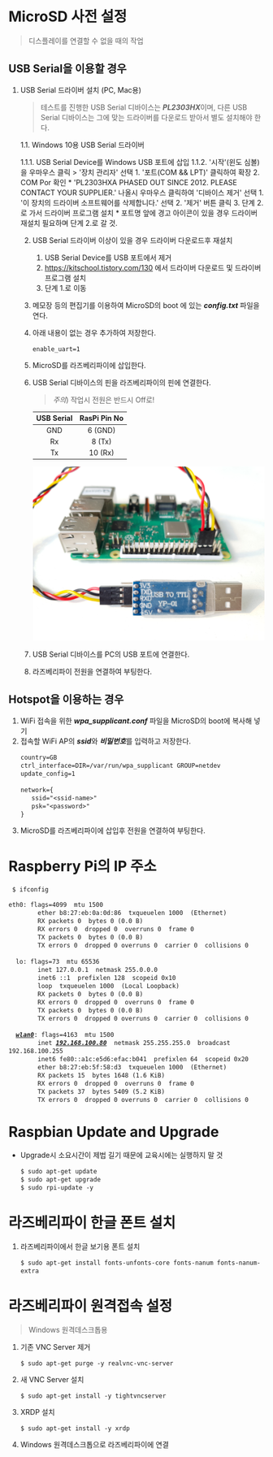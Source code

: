 # MicroSD 사전 설정
> 디스플레이를 연결할 수 없을 때의 작업

## USB Serial을 이용할 경우

1. USB Serial 드라이버 설치 (PC, Mac용)
   > 테스트를 진행한 USB Serial 디바이스는 <i><b>PL2303HX</b></i>이며, 다른 USB Serial 디바이스는 그에 맞는 드라이버를 다운로드 받아서 별도 설치해야 한다.

   1.1. Windows 10용 USB Serial 드라이버

      1.1.1. USB Serial Device를 Windows USB 포트에 삽입
      1.1.2. '시작'(윈도 심볼)을 우마우스 클릭 &gt; '장치 관리자' 선택
         1. '포트(COM && LPT)' 클릭하여 확장
	      2. COM Por 확인
            * 'PL2303HXA PHASED OUT SINCE 2012. PLEASE CONTACT YOUR SUPPLIER.' 나올시 우마우스 클릭하여 '디바이스 제거' 선택
	           1. '이 장치의 드라이버 소프트웨어를 삭제합니다.' 선택
              2. '제거' 버튼 클릭
		        3. 단계 2.로 가서 드라이버 프로그램 설치
	           * 포트명 앞에 경고 아이콘이 있을 경우 드라이버 재설치 필요하며 단계 2.로 갈 것.

   2. USB Serial 드라이버 이상이 있을 경우 드라이버 다운로드후 재설치
      1. USB Serial Device를 USB 포트에서 제거
      2. https://kitschool.tistory.com/130 에서 드라이버 다운로드 및 드라이버 프로그램 설치
      3. 단계 1.로 이동

   1. 메모장 등의 편집기를 이용하여 MicroSD의 boot 에 있는 <i><b>config.txt</b></i> 파일을 연다.
   2. 아래 내용이 없는 경우 추가하여 저장한다.
      <pre><code>enable_uart=1</code></pre>
   3. MicroSD를 라즈베리파이에 삽입한다.
   4. USB Serial 디바이스의 핀을 라즈베리파이의 핀에 연결한다.
      > *주의*) 작업시 전원은 반드시 Off로!

      | USB Serial | RasPi Pin No |
      |:----------:|:------------:|
      | GND        | 6 (GND)      |
      | Rx         | 8 (Tx)       |
      | Tx         | 10 (Rx)      |
      ![USB Serial과 라즈베리파이 핀 연결도](../images/RPi/pins-usbserial-raspi.jpg)
   5. USB Serial 디바이스를 PC의 USB 포트에 연결한다.
   4. 라즈베리파이 전원을 연결하여 부팅한다.

## Hotspot을 이용하는 경우
   1. WiFi 접속을 위한 <i><b>wpa_supplicant.conf</b></i> 파일을 MicroSD의 boot에 복사해 넣기
   2. 접속할 WiFi AP의 <i><b>ssid</b></i>와 <i><b>비밀번호</b></i>를 입력하고 저장한다.
      <pre><code>country=GB
      ctrl_interface=DIR=/var/run/wpa_supplicant GROUP=netdev
      update_config=1

      network={
         ssid="&lt;ssid-name&gt;"
         psk="&lt;password&gt;"
      }</code></pre>
   3. MicroSD를 라즈베리파이에 삽입후 전원을 연결하여 부팅한다.

# Raspberry Pi의 IP 주소
  <pre><code> $ ifconfig</code></pre>
  <pre><code>eth0: flags=4099<UP,BROADCAST,MULTICAST>  mtu 1500
        ether b8:27:eb:0a:0d:86  txqueuelen 1000  (Ethernet)
        RX packets 0  bytes 0 (0.0 B)
        RX errors 0  dropped 0  overruns 0  frame 0
        TX packets 0  bytes 0 (0.0 B)
        TX errors 0  dropped 0 overruns 0  carrier 0  collisions 0

  lo: flags=73<UP,LOOPBACK,RUNNING>  mtu 65536
        inet 127.0.0.1  netmask 255.0.0.0
        inet6 ::1  prefixlen 128  scopeid 0x10<host>
        loop  txqueuelen 1000  (Local Loopback)
        RX packets 0  bytes 0 (0.0 B)
        RX errors 0  dropped 0  overruns 0  frame 0
        TX packets 0  bytes 0 (0.0 B)
        TX errors 0  dropped 0 overruns 0  carrier 0  collisions 0

  <b><i><u>wlan0</u></i></b>: flags=4163<UP,BROADCAST,RUNNING,MULTICAST>  mtu 1500
        inet <b><i><u>192.168.100.80</u></i></b>  netmask 255.255.255.0  broadcast 192.168.100.255
        inet6 fe80::a1c:e5d6:efac:b041  prefixlen 64  scopeid 0x20<link>
        ether b8:27:eb:5f:58:d3  txqueuelen 1000  (Ethernet)
        RX packets 15  bytes 1648 (1.6 KiB)
        RX errors 0  dropped 0  overruns 0  frame 0
        TX packets 37  bytes 5409 (5.2 KiB)
        TX errors 0  dropped 0 overruns 0  carrier 0  collisions 0</code></pre>

# Raspbian Update and Upgrade
  * Upgrade시 소요시간이 제법 길기 때문에 교육시에는 실행하지 말 것
    <pre><code>$ sudo apt-get update
    $ sudo apt-get upgrade
    $ sudo rpi-update -y</code></pre>

# 라즈베리파이 한글 폰트 설치
  1. 라즈베리파이에서 한글 보기용 폰트 설치
     <pre><code>$ sudo apt-get install fonts-unfonts-core fonts-nanum fonts-nanum-extra</code></pre>

# 라즈베리파이 원격접속 설정
  > Windows 원격데스크톱용
  1. 기존 VNC Server 제거
     <pre><code>$ sudo apt-get purge -y realvnc-vnc-server</code></pre>
  2. 새 VNC Server 설치
     <pre><code>$ sudo apt-get install -y tightvncserver</code></pre>
  3. XRDP 설치
     <pre><code>$ sudo apt-get install -y xrdp</code></pre>
  4. Windows 원격데스크톱으로 라즈베리파이에 연결
